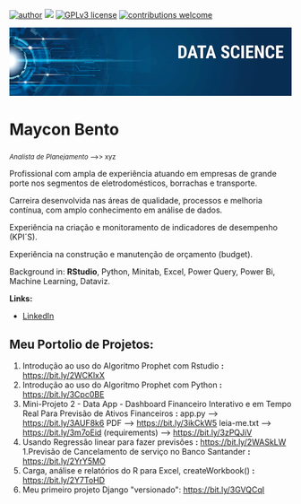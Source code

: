 [![author](https://img.shields.io/badge/author-bentom-red.svg)](https://www.linkedin.com/in/maycon-bento-04116b180/) [![](https://img.shields.io/badge/python-3.7+-blue.svg)](https://www.python.org/downloads/release/python-365/) [![GPLv3 license](https://img.shields.io/badge/License-GPLv3-blue.svg)](http://perso.crans.org/besson/LICENSE.html) [![contributions welcome](https://img.shields.io/badge/contributions-welcome-brightgreen.svg?style=flat)](https://github.com/bento/data_science/issues)

<p align="center">
  <img src="banner.png" >
</p>

# Maycon Bento
<sub>*Analista de Planejamento* -->> xyz </sub>

Profissional com ampla de experiência atuando em empresas de grande porte nos segmentos de eletrodomésticos, borrachas e transporte.

Carreira desenvolvida nas áreas de qualidade, processos e melhoria contínua, com amplo conhecimento em análise de dados.

Experiência na criação e monitoramento de indicadores de desempenho (KPI´S).

Experiência na construção e manutenção de orçamento (budget).

Background in: __RStudio__, Python, Minitab, Excel, Power Query, Power Bi, Machine Learning, Dataviz.

**Links:**
* [LinkedIn](https://www.linkedin.com/in/mayconbento/)

## **Meu Portolio de Projetos:**

1. Introdução ao uso do Algoritmo Prophet com Rstudio **:** https://bit.ly/2WCKlxX
1. Introdução ao uso do Algoritmo Prophet com Python **:** https://bit.ly/3Cpc0BE
1. Mini-Projeto 2 - Data App - Dashboard Financeiro Interativo e em Tempo Real Para Previsão de Ativos Financeiros **:** app.py --> https://bit.ly/3AUF8k6 
PDF --> https://bit.ly/3ikCkW5 leia-me.txt --> https://bit.ly/3m7oEid (requirements) --> https://bit.ly/3zPQJiV
1. Usando Regressão linear para fazer previsões **:** https://bit.ly/2WASkLW
1.Previsão de Cancelamento de serviço no Banco Santander **:** https://bit.ly/2YrY5MO
1. Carga, análise e relatórios do R para Excel, createWorkbook() **:** https://bit.ly/2Y7ToHD
1. Meu primeiro projeto Django "versionado": https://bit.ly/3GVQCqI

